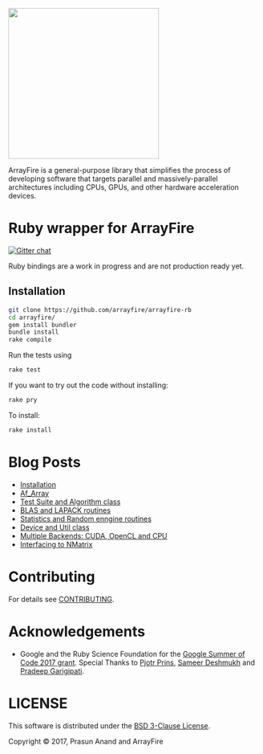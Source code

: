 <a href="http://arrayfire.com/"><img src="http://arrayfire.com/logos/arrayfire_logo_whitebkgnd.png" width="300"></a>

ArrayFire is a general-purpose library that simplifies the process of developing
software that targets parallel and massively-parallel architectures including
CPUs, GPUs, and other hardware acceleration devices.

# Ruby wrapper for ArrayFire

[![Gitter chat](https://badges.gitter.im/gitterHQ/gitter.png)](https://gitter.im/arrayfire/arrayfire-ruby)

Ruby bindings are a work in progress and are not production ready yet.

## Installation

```sh
git clone https://github.com/arrayfire/arrayfire-rb
cd arrayfire/
gem install bundler
bundle install
rake compile
```

Run the tests using

```sh
rake test
```

If you want to try out the code without installing:

```sh
rake pry
```

To install:

```sh
rake install
```

# Blog Posts

* [Installation](http://www.prasunanand.com/arrayfire/2017/06/23/gsoc17-arrayfire-ruby-bindings-part-1-installation.html)
* [Af_Array](http://www.prasunanand.com/arrayfire/2017/07/04/gsoc17-arrayfire-ruby-bindings-part-2-af_array.html)
* [Test Suite and Algorithm class](http://www.prasunanand.com/arrayfire/2017/07/22/gsoc17-arrayfire-ruby-bindings-part-3-minitest-algorithm.html)
* [BLAS and LAPACK routines](http://www.prasunanand.com/arrayfire/2017/08/16/gsoc17-arrayfire-ruby-bindings-part-4-blas-lapack.html)
* [Statistics and Random enngine routines](http://www.prasunanand.com/arrayfire/2017/08/17/gsoc17-arrayfire-ruby-bindings-part-4-statistics-and-random-engine.html)
* [Device and Util class](http://www.prasunanand.com/arrayfire/2017/08/22/gsoc17-arrayfire-ruby-bindings-part-6-device.html)
* [Multiple Backends: CUDA, OpenCL and CPU](http://www.prasunanand.com/arrayfire/2017/08/24/gsoc17-arrayfire-ruby-bindings-part-7-backend-cuda-and-opencl.html)
* [Interfacing to NMatrix](http://www.prasunanand.com/arrayfire/2017/08/24/gsoc17-arrayfire-ruby-bindings-part-8-nmatrix-interface.html)

# Contributing

For details see [CONTRIBUTING](CONTRIBUTING.md).

# Acknowledgements

* Google and the Ruby Science Foundation for the [Google Summer of Code 2017 grant](https://summerofcode.withgoogle.com/projects/#5070443972132864). Special Thanks to [Pjotr Prins](https://github.com/pjotrp/), [Sameer Deshmukh](https://github.com/v0dro) and [Pradeep Garigipati](https://github.com/9prady9/).

# LICENSE

This software is distributed under the [BSD 3-Clause License](LICENSE).

Copyright © 2017, Prasun Anand and ArrayFire
